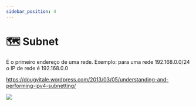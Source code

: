 ```yaml
---
sidebar_position: 4
---
```


# 🗺️ Subnet

É o primeiro endereço de uma rede. Exemplo: para uma rede 192.168.0.0/24 o IP de rede é 192.168.0.0

https://dougvitale.wordpress.com/2013/03/05/understanding-and-performing-ipv4-subnetting/

![](https://dougvitale.files.wordpress.com/2013/03/subnet1.jpg)